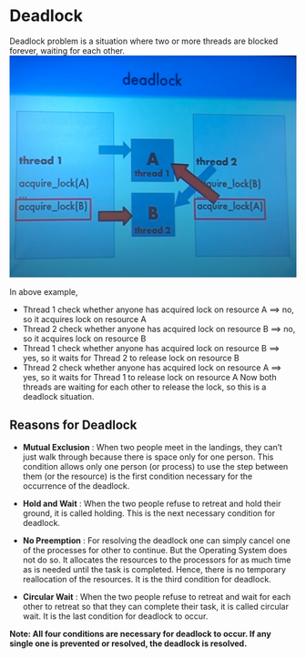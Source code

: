# Deadlock #

Deadlock problem is a situation where two or more threads are blocked forever, waiting for each other.
![Deadlock](../images/deadlock.png)

In above example,

- Thread 1 check whether anyone has acquired lock on resource A ==> no, so it acquires lock on resource A
- Thread 2 check whether anyone has acquired lock on resource B ==> no, so it acquires lock on resource B
- Thread 1 check whether anyone has acquired lock on resource B ==> yes, so it waits for Thread 2 to release lock on
  resource B
- Thread 2 check whether anyone has acquired lock on resource A ==> yes, so it waits for Thread 1 to release lock on
  resource A
  Now both threads are waiting for each other to release the lock, so this is a deadlock situation.

## Reasons for Deadlock ##

- **Mutual Exclusion** : When two people meet in the landings, they can’t just walk through because there is space only
  for one person. This condition allows only one person (or process) to use the step between them (or the resource) is
  the first condition necessary for the occurrence of the deadlock.

- **Hold and Wait** : When the two people refuse to retreat and hold their ground, it is called holding. This is the
  next necessary condition for deadlock.

- **No Preemption** : For resolving the deadlock one can simply cancel one of the processes for other to continue. But
  the Operating System does not do so. It allocates the resources to the processors for as much time as is needed until
  the task is completed. Hence, there is no temporary reallocation of the resources. It is the third condition for
  deadlock.

- **Circular Wait** : When the two people refuse to retreat and wait for each other to retreat so that they can complete
  their task, it is called circular wait. It is the last condition for deadlock to occur.

**Note: All four conditions are necessary for deadlock to occur. If any single one is prevented or resolved, the
deadlock is resolved.**